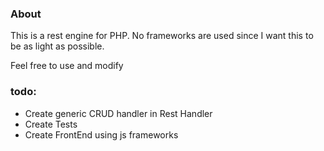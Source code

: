 ### About

This is a rest engine for PHP.
No frameworks are used since I want this to be as light as possible.

Feel free to use and modify

### todo:

- Create generic CRUD handler in Rest Handler
- Create Tests
- Create FrontEnd using js frameworks